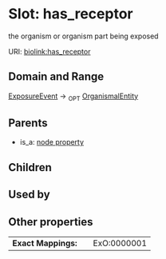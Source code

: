 
# Slot: has_receptor


the organism or organism part being exposed

URI: [biolink:has_receptor](https://w3id.org/biolink/vocab/has_receptor)


## Domain and Range

[ExposureEvent](ExposureEvent.md) ->  <sub>OPT</sub>
 [OrganismalEntity](OrganismalEntity.md)

## Parents

 *  is_a: [node property](node_property.md)

## Children


## Used by


## Other properties

|  |  |  |
| --- | --- | --- |
| **Exact Mappings:** | | ExO:0000001 |

